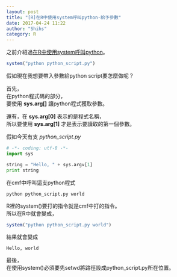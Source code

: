 ```yaml
---
layout: post
title: "[R]在R中使用system呼叫python-給予參數"
date: 2017-04-24 11:22
author: "Shihs"
category: R
---
```


之前介紹過[在R中使用system呼叫python](https://shihs.github.io/blog/2016/07/08/R-在R中使用system呼叫python/)。
```R
system("python python_script.py")
```

假如現在我想要帶入參數給python script要怎麼做呢？

首先，<br>
在python程式碼的部分，<br>
要使用 **sys.arg[]** 讓python程式獲取參數。

還有，在 **sys.arg[0]** 表示的是程式名稱，<br>
所以要使用 **sys.arg[1]** 才是表示要讀取的第一個參數。

假如今天有支 *python_script.py*
```python
# -*- coding: utf-8 -*-
import sys

string = "Hello, " + sys.argv[1]
print string
```

在cmf中呼叫這支python程式
```
python python_script.py world
```

R裡的system()要打的指令就是cmf中打的指令。<br>
所以在R中就會變成，<br>

```R
system("python python_script.py world")
```
結果就會變成
```
Hello, world
```

最後，<br>
在使用system()必須要先setwd將路徑設成python_script.py所在位置。


